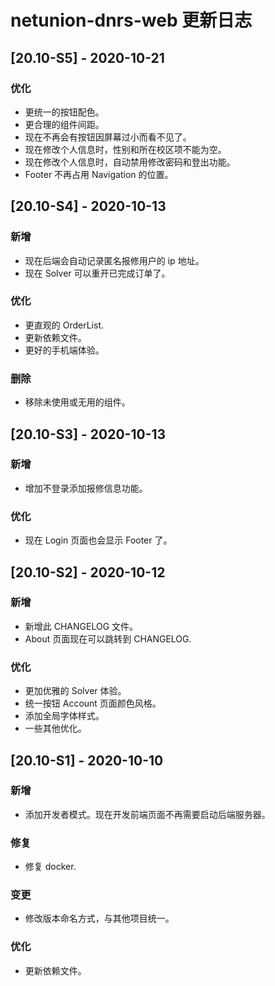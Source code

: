 # netunion-dnrs-web 更新日志

## [20.10-S5] - 2020-10-21

### 优化

- 更统一的按钮配色。
- 更合理的组件间距。
- 现在不再会有按钮因屏幕过小而看不见了。
- 现在修改个人信息时，性别和所在校区项不能为空。
- 现在修改个人信息时，自动禁用修改密码和登出功能。
- Footer 不再占用 Navigation 的位置。

## [20.10-S4] - 2020-10-13

### 新增

- 现在后端会自动记录匿名报修用户的 ip 地址。
- 现在 Solver 可以重开已完成订单了。

### 优化

- 更直观的 OrderList.
- 更新依赖文件。
- 更好的手机端体验。

### 删除

- 移除未使用或无用的组件。

## [20.10-S3] - 2020-10-13

### 新增

- 增加不登录添加报修信息功能。

### 优化

- 现在 Login 页面也会显示 Footer 了。

## [20.10-S2] - 2020-10-12

### 新增

- 新增此 CHANGELOG 文件。
- About 页面现在可以跳转到 CHANGELOG.

### 优化

- 更加优雅的 Solver 体验。
- 统一按钮 Account 页面颜色风格。
- 添加全局字体样式。
- 一些其他优化。

## [20.10-S1] - 2020-10-10

### 新增

- 添加开发者模式。现在开发前端页面不再需要启动后端服务器。

### 修复

- 修复 docker.

### 变更

- 修改版本命名方式，与其他项目统一。

### 优化

- 更新依赖文件。
